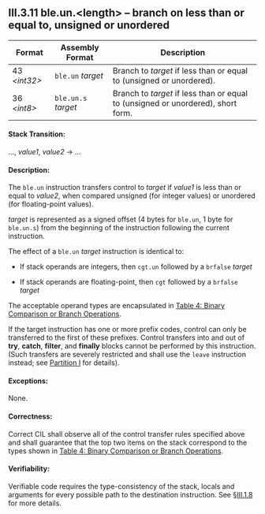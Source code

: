 ## III.3.11 ble.un.\<length\> &ndash; branch on less than or equal to, unsigned or unordered

 | Format | Assembly Format | Description
 | ---- | ---- | ----
 | 43 _\<int32\>_ | `ble.un` _target_ | Branch to _target_ if less than or equal to (unsigned or unordered).
 | 36 _\<int8\>_ | `ble.un.s` _target_ | Branch to _target_ if less than or equal to (unsigned or unordered), short form.

#### Stack Transition:

&hellip;, _value1_, _value2_ &rarr; &hellip;

#### Description:

The `ble.un` instruction transfers control to _target_ if _value1_ is less than or equal to _value2_, when compared unsigned (for integer values) or unordered (for floating-point values).

_target_ is represented as a signed offset (4 bytes for `ble.un`, 1 byte for `ble.un.s`) from the beginning of the instruction following the current instruction.

The effect of a `ble.un` _target_ instruction is identical to:

 * If stack operands are integers, then `cgt.un` followed by a `brfalse` _target_
 
 * If stack operands are floating-point, then `cgt` followed by a `brfalse` _target_

The acceptable operand types are encapsulated in [Table 4: Binary Comparison or Branch Operations](#todo-missing-hyperlink).

If the target instruction has one or more prefix codes, control can only be transferred to the first of these prefixes. Control transfers into and out of **try**, **catch**, **filter**, and **finally** blocks cannot be performed by this instruction. (Such transfers are severely restricted and shall use the `leave` instruction instead; see [Partition I](#todo-missing-hyperlink) for details).

#### Exceptions:

None.

#### Correctness:

Correct CIL shall observe all of the control transfer rules specified above and shall guarantee that the top two items on the stack correspond to the types shown in [Table 4: Binary Comparison or Branch Operations](#todo-missing-hyperlink).

#### Verifiability:

Verifiable code requires the type-consistency of the stack, locals and arguments for every possible path to the destination instruction. See §[III.1.8](iii.1.8-verifiability-and-correctness.md) for more details.
